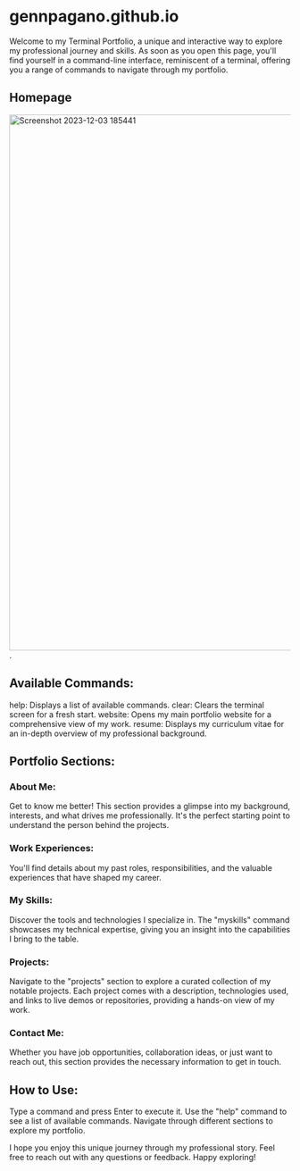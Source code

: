# gennpagano.github.io
Welcome to my Terminal Portfolio, a unique and interactive way to explore my professional journey and skills. 
As soon as you open this page, you'll find yourself in a command-line interface, reminiscent of a terminal, offering you a range of commands to navigate through my portfolio.
## Homepage
<img width="960" alt="Screenshot 2023-12-03 185441" src="https://github.com/g3nnpagano/website/assets/120399045/df72205a-080a-432d-903d-321a47d487d5">.

## Available Commands:
help: Displays a list of available commands.
clear: Clears the terminal screen for a fresh start.
website: Opens my main portfolio website for a comprehensive view of my work.
resume: Displays my curriculum vitae for an in-depth overview of my professional background.

## Portfolio Sections:
### About Me:
Get to know me better! This section provides a glimpse into my background, interests, and what drives me professionally. It's the perfect starting point to understand the person behind the projects.

### Work Experiences:
You'll find details about my past roles, responsibilities, and the valuable experiences that have shaped my career.

### My Skills:
Discover the tools and technologies I specialize in. The "myskills" command showcases my technical expertise, giving you an insight into the capabilities I bring to the table.

### Projects:
Navigate to the "projects" section to explore a curated collection of my notable projects. Each project comes with a description, technologies used, and links to live demos or repositories, providing a hands-on view of my work.

### Contact Me:
Whether you have job opportunities, collaboration ideas, or just want to reach out, this section provides the necessary information to get in touch.

## How to Use:
Type a command and press Enter to execute it.
Use the "help" command to see a list of available commands.
Navigate through different sections to explore my portfolio.

I hope you enjoy this unique journey through my professional story. Feel free to reach out with any questions or feedback. Happy exploring!
